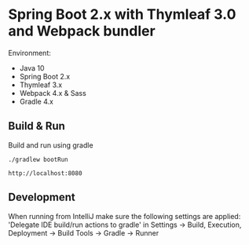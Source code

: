 # Spring Boot 2.x with Thymleaf 3.0 and Webpack bundler
Environment:
- Java 10
- Spring Boot 2.x
- Thymleaf 3.x
- Webpack 4.x & Sass
- Gradle 4.x

## Build & Run
Build and run using gradle
```
./gradlew bootRun
```
```
http://localhost:8080
```

## Development
When running from IntelliJ make sure the following settings are applied:
'Delegate IDE build/run actions to gradle' in Settings -> Build, Execution, Deployment -> Build Tools -> Gradle -> Runner
